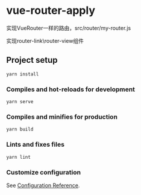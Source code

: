 # vue-router-apply 

实现VueRouter一样的路由，src/router/my-router.js

实现router-link\router-view组件

## Project setup
```
yarn install
```

### Compiles and hot-reloads for development
```
yarn serve
```

### Compiles and minifies for production
```
yarn build
```

### Lints and fixes files
```
yarn lint
```

### Customize configuration
See [Configuration Reference](https://cli.vuejs.org/config/).
